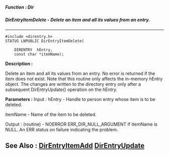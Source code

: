 ##### Function : Dir
##### DirEntryItemDelete - Delete an item and all its values from an entry. 
---
```
#include <direntry.h>
STATUS LNPUBLIC DirEntryItemDelete(

	DIRENTRY  hEntry,
	const char *itemName);
```
**Description :**

Delete an item and all its values from an entry. No error is returned if the 
item does not exist. 
        Note that this routine only affects the in-memory hEntry object. The 
changes are written to the directory entry only after a subsequent 
DirEntryUpdate() operation on the hEntry.

**Parameters :**
Input :
hEntry  -  Handle to person entry whose item is to be deleted.

itemName  -  Name of the item to be deleted.

Output :
(routine)  -  NOERROR
ERR_DIR_NULL_ARGUMENT
If itemName is NULL. 
An ERR status on failure indicating the problem.



**See Also :**
[DirEntryItemAdd](/domino-c-api-docs/reference/Func/DirEntryItemAdd)
[DirEntryUpdate](/domino-c-api-docs/reference/Func/DirEntryUpdate)
---
